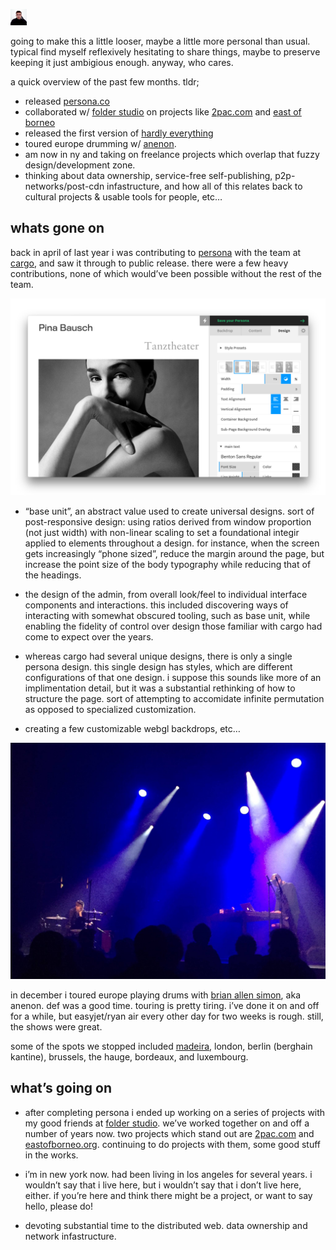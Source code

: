 ![100 --style py2 pxvw20](me.jpg)

going to make this a little looser, maybe a little more personal than usual. typical find myself reflexively hesitating to share things, maybe to preserve keeping it just ambigious enough. anyway, who cares.

a quick overview of the past few months. tldr;

- released [persona.co](http://persona.co)
- collaborated w/ [folder studio](http://folderstudio.com) on projects like [2pac.com](http://2pac.com) and [east of borneo](http://eastofborneo.org)
- released the first version of [hardly everything](http://hardlyeverything.com)
- toured europe drumming w/ [anenon](http://brianallensimon.com).
- am now in ny and taking on freelance projects which overlap that fuzzy design/development zone.
- thinking about data ownership, service-free self-publishing, p2p-networks/post-cdn infastructure, and how all of this relates back to cultural projects & usable tools for people, etc…

## whats gone on

back in april of last year i was contributing to [persona](http://persona.co) with the team at [cargo](http://cargocollective.com), and saw it through to public release. there were a few heavy contributions, none of which would’ve been possible without the rest of the team.

![65.5](persona.jpg)

- “base unit”, an abstract value used to create universal designs. sort of post-responsive design: using ratios derived from window proportion (not just width) with non-linear scaling to set a foundational integir applied to elements throughout a design. for instance, when the screen gets increasingly “phone sized”, reduce the margin around the page, but increase the point size of the body typography while reducing that of the headings. 


- the design of the admin, from overall look/feel to individual interface components and interactions. this included discovering ways of interacting with somewhat obscured tooling, such as base unit, while enabling the fidelity of control over design those familiar with cargo had come to expect over the years.


- whereas cargo had several unique designs, there is only a single persona design. this single design has styles, which are different configurations of that one design. i suppose this sounds like more of an implimentation detail, but it was a substantial rethinking of how to structure the page. sort of attempting to accomidate infinite permutation as opposed to specialized customization.


- creating a few customizable webgl backdrops, etc…

![75 --style py2 pxvw15](anenon.jpg)

in december i toured europe playing drums with [brian allen simon](brianallensimon.com), aka anenon. def was a good time. touring is pretty tiring. i’ve done it on and off for a while, but easyjet/ryan air every other day for two weeks is rough. still, the shows were great.

some of the spots we stopped included [madeira](http://digitalinberlin.eu/), london, berlin (berghain kantine), brussels, the hauge, bordeaux, and luxembourg.

## what’s going on

- after completing persona i ended up working on a series of projects with my good friends at [folder studio](http://folderstudio.com). we’ve worked together on and off a number of years now. two projects which stand out are [2pac.com](http://2pac.com) and [eastofborneo.org](http://eastofborneo.org). continuing to do projects with them, some good stuff in the works.


- i’m in new york now. had been living in los angeles for several years. i wouldn’t say that i live here, but i wouldn’t say that i don’t live here, either. if you’re here and think there might be a project, or want to say hello, please do!


- devoting substantial time to the distributed web. data ownership and network infastructure.
